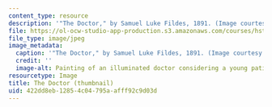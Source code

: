```yaml
---
content_type: resource
description: '"The Doctor," by Samuel Luke Fildes, 1891. (Image courtesy of Wikipedia.)'
file: https://ol-ocw-studio-app-production.s3.amazonaws.com/courses/hst-935-narrative-ethics-literary-texts-and-moral-issues-in-medicine-january-iap-2007/422dd8eb12854c04795aafff92c9d03d_hst-935iap07-th.jpg
file_type: image/jpeg
image_metadata:
  caption: '"The Doctor," by Samuel Luke Fildes, 1891. (Image courtesy of [Wikipedia](http://en.wikipedia.org/wiki/Luke_Fildes).)'
  credit: ''
  image-alt: Painting of an illuminated doctor considering a young patient.
resourcetype: Image
title: The Doctor (thumbnail)
uid: 422dd8eb-1285-4c04-795a-afff92c9d03d
---
```

